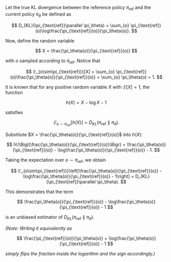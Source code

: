 Let the true KL divergence between the reference policy $\pi_{\text{ref}}$ and the current policy $\pi_\theta$ be defined as

$$
D_{KL}(\pi_{\text{ref}}\parallel \pi_\theta) = \sum_{o} \pi_{\text{ref}}(o)\log\frac{\pi_{\text{ref}}(o)}{\pi_\theta(o)}.
$$

Now, define the random variable

$$
X = \frac{\pi_\theta(o)}{\pi_{\text{ref}}(o)}
$$

with $o$ sampled according to $\pi_{\text{ref}}$. Notice that

$$
𝔼_{o\sim\pi_{\text{ref}}}[X] = \sum_{o} \pi_{\text{ref}}(o)\frac{\pi_\theta(o)}{\pi_{\text{ref}}(o)} = \sum_{o} \pi_\theta(o) = 1.
$$

It is known that for any positive random variable $X$ with $𝔼[X]=1$, the function

$$
h(X) = X - \log X - 1
$$

satisfies

$$
𝔼_{o\sim\pi_{\text{ref}}}\bigl[h(X)\bigr] = D_{KL}(\pi_{\text{ref}}\parallel \pi_\theta).
$$

Substitute $X = \frac{\pi_\theta(o)}{\pi_{\text{ref}}(o)}$ into $h(X)$:

$$
h\!\Bigl(\frac{\pi_\theta(o)}{\pi_{\text{ref}}(o)}\Bigr) = \frac{\pi_\theta(o)}{\pi_{\text{ref}}(o)} - \log\frac{\pi_\theta(o)}{\pi_{\text{ref}}(o)} - 1.
$$

Taking the expectation over $o \sim \pi_{\text{ref}}$, we obtain

$$
𝔼_{o\sim\pi_{\text{ref}}}\left[\frac{\pi_\theta(o)}{\pi_{\text{ref}}(o)} - \log\frac{\pi_\theta(o)}{\pi_{\text{ref}}(o)} - 1\right] = D_{KL}(\pi_{\text{ref}}\parallel \pi_\theta).
$$

This demonstrates that the term

$$
\frac{\pi_\theta(o)}{\pi_{\text{ref}}(o)} - \log\frac{\pi_\theta(o)}{\pi_{\text{ref}}(o)} - 1
$$

is an unbiased estimator of $D_{KL}(\pi_{\text{ref}}\parallel \pi_\theta)$.

*(Note: Writing it equivalently as*

$$
\frac{\pi_{\text{ref}}(o)}{\pi_\theta(o)} + \log\frac{\pi_\theta(o)}{\pi_{\text{ref}}(o)} - 1
$$

*simply flips the fraction inside the logarithm and the sign accordingly.)*
